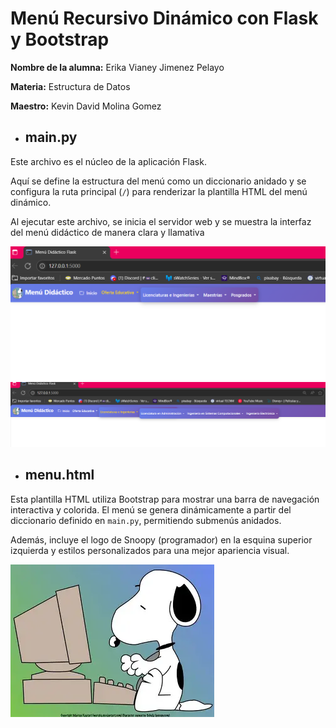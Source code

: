 # Menú Recursivo Dinámico con Flask y Bootstrap 

**Nombre de la alumna:** Erika Vianey Jimenez Pelayo

**Materia:** Estructura de Datos 

**Maestro:** Kevin David Molina Gomez



- ## main.py
Este archivo es el núcleo de la aplicación Flask.

Aquí se define la estructura del menú como un diccionario anidado y se configura la ruta principal (`/`) para renderizar la plantilla HTML del menú dinámico. 

Al ejecutar este archivo, se inicia el servidor web y se muestra la interfaz del menú didáctico de manera clara y llamativa 


![Imagen](static/menu2.png)
![Imagen](static/menu3.png)


- ## menu.html

Esta plantilla HTML utiliza Bootstrap para mostrar una barra de navegación interactiva y colorida.
El menú se genera dinámicamente a partir del diccionario definido en `main.py`, permitiendo submenús anidados.
 
  Además, incluye el logo de Snoopy (programador) en la esquina superior izquierda y estilos personalizados para una mejor apariencia visual.


![Imagen](static/sno.webp)
